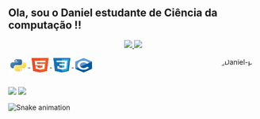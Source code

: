 ## Ola, sou o Daniel estudante de Ciência da computação !!
<div align="center">
  <a href="https://github.com/rafaballerini">
  <img width="50%" src="https://github-readme-stats.vercel.app/api?username=danielsouzza&show_icons=true&theme=cobalt&include_all_commits=true&count_private=true"/>
  <img width="50%" src="https://github-readme-stats.vercel.app/api/top-langs/?username=danielsouzza&layout=compact&langs_count=7&theme=cobalt">
</div>
<div style="display: inline_block"><br>
  <img align="center" alt="Daniel-Python" height="30" width="40" src="https://raw.githubusercontent.com/devicons/devicon/master/icons/python/python-original.svg">
  <img align="center" alt="Daneil-HTML" height="30" width="40" src="https://raw.githubusercontent.com/devicons/devicon/master/icons/html5/html5-original.svg">
  <img align="center" alt="Daniel-CSS" height="30" width="40" src="https://raw.githubusercontent.com/devicons/devicon/master/icons/css3/css3-original.svg">
  <img align="center" alt="Daniel-C" height="30" width="40" src="https://raw.githubusercontent.com/devicons/devicon/master/icons/c/c-original.svg">
    <img align="right" alt="Daniel-pic" height="150" style="border-radius:50px;" src="https://cdn.discordapp.com/attachments/950451463216316447/950451858995032114/rounded-in-photoretrica.png">
</div>
 
    
##
    
<div>
  <a href="https://instagram.com/daniel.l.souzza" target="_blank"><img src="https://img.shields.io/badge/-Instagram-%23E4405F?style=for-the-badge&logo=instagram&logoColor=white" target="_blank"></a>
  <a href = "mailto:daniel.lima.souza@gmail.com"><img src="https://img.shields.io/badge/-Gmail-%23333?style=for-the-badge&logo=gmail&logoColor=white" target="_blank"></a>
  
  ![Snake animation](https://github.com/danielsouzza/danielsouzza/blob/output/github-contribution-grid-snake.svg)
  
</div>
